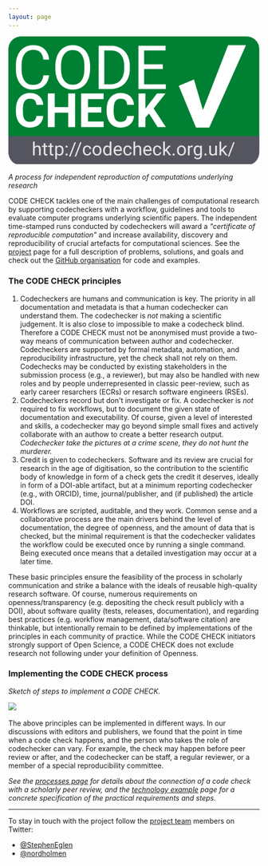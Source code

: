 ```yaml
---
layout: page
---
```


<img src="img/codecheck_logo.svg" alt="CODE CHECK logo" />

_A process for independent reproduction of computations underlying research_

CODE CHECK tackles one of the main challenges of computational research by supporting codecheckers with a workflow, guidelines and tools to evaluate computer programs underlying scientific papers.
The independent time-stamped runs conducted by codecheckers will award a _"certificate of reproducible computation"_ and increase availability, discovery and reproducibility of crucial artefacts for computational sciences.
See the [project](/project/) page for a full description of problems, solutions, and goals and check out the [GitHub organisation](https://github.com/codecheckers) for code and examples.

### The CODE CHECK principles

1. <span class="principle">Codecheckers are humans and communication is key.</span>
   The priority in all documentation and metadata is that a human codechecker can understand them.
   The codechecker is _not_ making a scientific judgement.
   It is also close to impossible to make a codecheck blind.
   Therefore a CODE CHECK must not be anonymised must provide a two-way means of communication between author and codechecker.
   Codecheckers are supported by formal metadata, automation, and reproducibility infrastructure, yet the check shall not rely on them.
   Codechecks may be conducted by existing stakeholders in the submission process (e.g., a reviewer), but may also be handled with new roles and by people underrepresented in classic peer-review, such as early career resarchers (ECRs) or resarch software engineers (RSEs).
1. <span class="principle">Codecheckers record but don't investigate or fix.</span>
   A codechecker is _not_ required to fix workflows, but to document the given state of documentation and executability.
   Of course, given a level of interested and skills, a codechecker may go beyond simple small fixes and actively collaborate with an authow to create a better research output.
   _Codechecker take the pictures at a crime scene, they do not hunt the murderer._
1. <span class="principle">Credit is given to codecheckers.</span>
   Software and its review are crucial for research in the age of digitisation, so the contribution to the scientific body of knowledge in form of a check gets the credit it deserves, ideally in form of a DOI-able artifact, but at a minimum reporting codechecker (e.g., with ORCID), time, journal/publisher, and (if published) the article DOI.
1. <span class="principle">Workflows are scripted, auditable, and they work.</span>
   Common sense and a collaborative process are the main drivers behind the level of documentation, the degree of openness, and the amount of data that is checked, but the minimal requirement is that the codechecker validates the workflow could be executed once by running a single command.
   Being executed once means that a detailed investigation may occur at a later time.

These basic principles ensure the feasibility of the process in scholarly communication and strike a balance with the ideals of reusable high-quality research software.
Of course, numerous requirements on openness/transparency (e.g. depositing the check result publicly with a DOI), about software quality (tests, releases, documentation), and regarding best practices (e.g. workflow management, data/software citation) are thinkable, but intentionally remain to be defined by implementations of the principles in each community of practice.
While the CODE CHECK initiators strongly support of Open Science, a CODE CHECK does not exclude research not following under your definition of Openness.

### Implementing the CODE CHECK process

_Sketch of steps to implement a CODE CHECK._

<img src="https://docs.google.com/drawings/d/e/2PACX-1vQ02PwUmSs2mCpGh1b9rqI9b6yk8uIVX2RyCj3ac9W2U7quzQHFVJpQtrOxg1eqLrLMD6174PjDfCEq/pub?w=767&amp;h=410">

The above principles can be implemented in different ways.
In our discussions with editors and publishers, we found that the point in time when a code check happens, and the person who takes the role of codechecker can vary.
For example, the check may happen before peer review or after, and the codechecker can be staff, a regular reviewer, or a member of a special reproducibility committee.

_See the [processes page](process) for details about the connection of a code check with a scholarly peer review, and the [technology example](techexample) page for a concrete specification of the practical requirements and steps._

------

To stay in touch with the project follow the [project team](team) members on Twitter:

- [@StephenEglen](https://twitter.com/StephenEglen)
- [@nordholmen](https://twitter.com/nordholmen)
